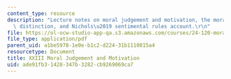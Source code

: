 ```yaml
---
content_type: resource
description: "Lecture notes on moral judgement and motivation, the moral/conventional\
  \ distinction, and Nichols\u2019 sentimental rules account.\r\n"
file: https://ol-ocw-studio-app-qa.s3.amazonaws.com/courses/24-120-moral-psychology-spring-2009/ade91fb31428347b3282cb9269069ca7_MIT24_120s09_lec23.pdf
file_type: application/pdf
parent_uid: a1be5978-1e0e-b1c2-d224-31b1110815a4
resourcetype: Document
title: XXIII Moral Judgement and Motivation
uid: ade91fb3-1428-347b-3282-cb9269069ca7
---
```

